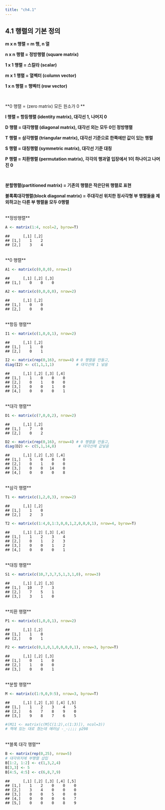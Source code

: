 ```yaml
---
title: "ch4.1"
---
```


<h2> 4.1 행렬의 기본 정의 </h2>

**m x n 행렬 = m 행, n 열**

**n x n 행렬 = 정방행렬 (square matrix)**

**1 x 1 행렬 = 스칼라 (scalar)**

**m x 1 행렬 = 열벡터 (column vector)**

**1 x n 행렬 = 행벡터 (row vector)**

<br>

**0 행렬 = (zero matrix) 모든 원소가 0 **

**I 행렬 = 항등행렬 (identity matrix), 대각선 1, 나머지 0**

**D 행렬 = 대각행렬 (diagonal matrix), 대각선 외는 모두 0인 정방행렬**

**T 행렬 = 삼각행렬 (triangular matrix), 대각선 기준으로 한쪽에만 값이 있는 행렬**

**S 행렬 = 대칭행렬 (symmetric matrix), 대각선 기준 대칭**

**P 행렬 = 치환행렬 (permutation matrix), 각각의 행과열 입장에서 1이 하나이고 나머진 0**

<br>

**분할행렬(partitioned matrix) = 기존의 행렬은 작은단위 행렬로 표현**

**블록록대각행렬(block diagonal matrix) = 주대각선 위치한 정사각형 부 행렬들을 제외하고는 다른 부 행렬을 모두 0행렬**



<br>
**정방행렬**       

```r
A <- matrix(1:4, ncol=2, byrow=T)
```

```
##      [,1] [,2]
## [1,]    1    2
## [2,]    3    4
```

<br>
**0 행렬**                  

```r
A1 <- matrix(c(0,0,0), nrow=1)
```

```
##      [,1] [,2] [,3]
## [1,]    0    0    0
```

```r
A2 <- matrix(c(0,0,0,0), nrow=2)
```

```
##      [,1] [,2]
## [1,]    0    0
## [2,]    0    0
```

<br>
**항등 행렬**

```r
I1 <- matrix(c(1,0,0,1), nrow=2)
```

```
##      [,1] [,2]
## [1,]    1    0
## [2,]    0    1
```

```r
I2 <- matrix(rep(0,16), nrow=4) # 0 행렬을 만들고,
diag(I2) <- c(1,1,1,1)          # 대각선에 1 넣음
```

```
##      [,1] [,2] [,3] [,4]
## [1,]    1    0    0    0
## [2,]    0    1    0    0
## [3,]    0    0    1    0
## [4,]    0    0    0    1
```

<br>
**대각 행렬**

```r
D1 <- matrix(c(7,0,0,2), nrow=2)
```

```
##      [,1] [,2]
## [1,]    7    0
## [2,]    0    2
```

```r
D2 <- matrix(rep(0,16), nrow=4) # 0 행렬을 만들고,
diag(D2) <- c(5,1,14,8)          # 대각선에 값넣음
```

```
##      [,1] [,2] [,3] [,4]
## [1,]    5    0    0    0
## [2,]    0    1    0    0
## [3,]    0    0   14    0
## [4,]    0    0    0    8
```

<br>
**삼각 행렬**

```r
T1 <- matrix(c(1,2,0,3), nrow=2)
```

```
##      [,1] [,2]
## [1,]    1    0
## [2,]    2    3
```

```r
T2 <- matrix(c(1:4,0,1:3,0,0,1,2,0,0,0,1), nrow=4, byrow=T)
```

```
##      [,1] [,2] [,3] [,4]
## [1,]    1    2    3    4
## [2,]    0    1    2    3
## [3,]    0    0    1    2
## [4,]    0    0    0    1
```

<br>
**대칭 행렬**

```r
S1 <- matrix(c(10,7,3,7,5,1,3,1,0), nrow=3)
```

```
##      [,1] [,2] [,3]
## [1,]   10    7    3
## [2,]    7    5    1
## [3,]    3    1    0
```

<br>
**치환 행렬**

```r
P1 <- matrix(c(1,0,0,1), nrow=2)
```

```
##      [,1] [,2]
## [1,]    1    0
## [2,]    0    1
```

```r
P2 <- matrix(c(0,1,0,1,0,0,0,0,1), nrow=3, byrow=T)
```

```
##      [,1] [,2] [,3]
## [1,]    0    1    0
## [2,]    1    0    0
## [3,]    0    0    1
```

<br>
**분할 행렬**

```r
M <- matrix(c(1:9,0,9:5), nrow=3, byrow=T)
```

```
##      [,1] [,2] [,3] [,4] [,5]
## [1,]    1    2    3    4    5
## [2,]    6    7    8    9    0
## [3,]    9    8    7    6    5
```

```r
#(M11 <- matrix(c(M[C(1:2),c(1:3)]), ncol=3))
# 책에 있는 대로 쳤는데 에러남 -_-;;;; p298
```


<br>
**블록 대각 행렬**

```r
B <- matrix(rep(0,25), nrow=5)
# 대각위치에 부행렬 삽입
B[1:2, 1:2] <- c(1,3,2,4)         
B[3,3] <- 5
B[4:5, 4:5] <- c(6,8,7,9)
```

```
##      [,1] [,2] [,3] [,4] [,5]
## [1,]    1    2    0    0    0
## [2,]    3    4    0    0    0
## [3,]    0    0    5    0    0
## [4,]    0    0    0    6    7
## [5,]    0    0    0    8    9
```
